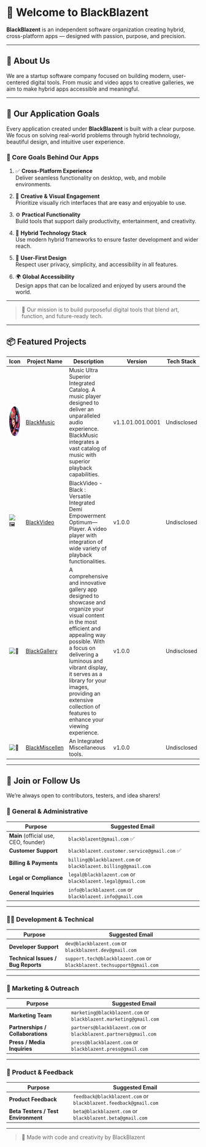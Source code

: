 # 🔹 Welcome to BlackBlazent

**BlackBlazent** is an independent software organization creating hybrid, cross-platform apps — designed with passion, purpose, and precision.

---

## 🚀 About Us

We are a startup software company focused on building modern, user-centered digital tools. From music and video apps to creative galleries, we aim to make hybrid apps accessible and meaningful.

---

## 🎯 Our Application Goals

Every application created under **BlackBlazent** is built with a clear purpose. We focus on solving real-world problems through hybrid technology, beautiful design, and intuitive user experience.

### 🌟 Core Goals Behind Our Apps

1.  
    ✅ **Cross-Platform Experience**  
    Deliver seamless functionality on desktop, web, and mobile environments.

2.  
    🎨 **Creative & Visual Engagement**  
    Prioritize visually rich interfaces that are easy and enjoyable to use.

3.  
    ⚙️ **Practical Functionality**  
    Build tools that support daily productivity, entertainment, and creativity.

4.  
    📱 **Hybrid Technology Stack**  
    Use modern hybrid frameworks to ensure faster development and wider reach.

5.  
    🔐 **User-First Design**  
    Respect user privacy, simplicity, and accessibility in all features.

6.  
    🌍 **Global Accessibility**  
    Design apps that can be localized and enjoyed by users around the world.

---

> 🧭 Our mission is to build purposeful digital tools that blend art, function, and future-ready tech.
---

## 📦 Featured Projects

| Icon | Project Name | Description | Version | Tech Stack |
|------|--------------|-------------|---------|------------|
| <img src="https://github.com/BlackBlazent/.github/blob/main/public/assets/icons/bmusic/bmusic.png" width="80px" height="80px"/> | [BlackMusic](https://github.com/BlackBlazent/BlackMusic.git) | Music Ultra Superior Integrated Catalog. A music player designed to deliver an unparalleled audio experience. BlackMusic integrates a vast catalog of music with superior playback capabilities. | v1.1.01.001.0001 | Undisclosed |
| ![🖼️](https://twemoji.maxcdn.com/v/latest/svg/1f5bc.svg) | [BlackVideo](https://github.com/BlackBlazent/BlackVideo.git) | BlackVideo - Black : Versatile Integrated Demi Empowerment Optimum—Player. A video player with integration of wide variety of playback functionalities. | v1.0.0 | Undisclosed |
| ![📸](https://twemoji.maxcdn.com/v/latest/svg/1f4f8.svg) | [BlackGallery](https://github.com/BlackBlazent/BlackGallery.git) | A comprehensive and innovative gallery app designed to showcase and organize your visual content in the most efficient and appealing way possible. With a focus on delivering a luminous and vibrant display, it serves as a library for your images, providing an extensive collection of features to enhance your viewing experience. | v1.0.0 | Undisclosed |
| ![🧰](https://twemoji.maxcdn.com/v/latest/svg/1f9f0.svg) | [BlackMiscellen](https://github.com/BlackBlazent/BlackMiscellen.git) | An Integrated Miscellaneous tools. | v1.0.0 | Undisclosed |


---

## 👤 Join or Follow Us

We’re always open to contributors, testers, and idea sharers!  

### 🔧 General & Administrative

| Purpose                               | Suggested Email                                                |
| ------------------------------------- | -------------------------------------------------------------- |
| **Main** (official use, CEO, founder) | `blackblazent@gmail.com` ✅                                     |
| **Customer Support**                  | `blackblazent.customer.service@gmail.com` ✅                    |
| **Billing & Payments**                | `billing@blackblazent.com` or `blackblazent.billing@gmail.com` |
| **Legal or Compliance**               | `legal@blackblazent.com` or `blackblazent.legal@gmail.com`     |
| **General Inquiries**                 | `info@blackblazent.com` or `blackblazent.info@gmail.com`       |

---

### 🧑‍💻 Development & Technical

| Purpose                            | Suggested Email                                                         |
| ---------------------------------- | ----------------------------------------------------------------------- |
| **Developer Support**              | `dev@blackblazent.com` or `blackblazent.dev@gmail.com`                  |
| **Technical Issues / Bug Reports** | `support.tech@blackblazent.com` or `blackblazent.techsupport@gmail.com` |

---

### 📣 Marketing & Outreach

| Purpose                           | Suggested Email                                                    |
| --------------------------------- | ------------------------------------------------------------------ |
| **Marketing Team**                | `marketing@blackblazent.com` or `blackblazent.marketing@gmail.com` |
| **Partnerships / Collaborations** | `partners@blackblazent.com` or `blackblazent.partners@gmail.com`   |
| **Press / Media Inquiries**       | `press@blackblazent.com` or `blackblazent.press@gmail.com`         |

---

### 🧪 Product & Feedback

| Purpose                             | Suggested Email                                                  |
| ----------------------------------- | ---------------------------------------------------------------- |
| **Product Feedback**                | `feedback@blackblazent.com` or `blackblazent.feedback@gmail.com` |
| **Beta Testers / Test Environment** | `beta@blackblazent.com` or `blackblazent.beta@gmail.com`         |

---

> 🖤 Made with code and creativity by BlackBlazent
